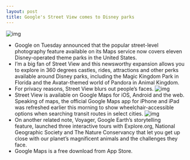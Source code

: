 ```yaml
---
layout: post
title: Google's Street View comes to Disney parks
---
```

![img](http://media.idownloadblog.com/wp-content/uploads/2018/03/Google-Street-View-Disney-parks-002.jpg)
* Google on Tuesday announced that the popular street-level photography feature available on its Maps service now covers eleven Disney-operated theme parks in the United States.
* I’m a big fan of Street View and this newsworthy expansion allows you to explore in 360 degrees castles, rides, attractions and other perks available around Disney parks, including the Magic Kingdom Park in Florida and the Avatar-themed world of Pandora in Animal Kingdom.
* For privacy reasons, Street View blurs out people’s faces.
![img](http://media.idownloadblog.com/wp-content/uploads/2018/03/Google-Street-View-Disney-parks-001.jpg)
* Street View is available on Google Maps for iOS, Android and the web. Speaking of maps, the official Google Maps app for iPhone and iPad was refreshed earlier this morning to show wheelchair-accessible options when searching transit routes in select cities.
![img](http://media.idownloadblog.com/wp-content/uploads/2018/03/Google-Street-View-Disney-parks-003.jpg)
* On another related note, Voyager, Google Earth’s storytelling feature, launched three interactive tours with Explore.org, National Geographic Society and The Nature Conservancy that let you get up close with our planet’s magnificent animals and the challenges they face.
* Google Maps is a free download from App Store.

